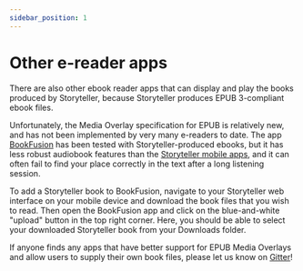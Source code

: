 ```yaml
---
sidebar_position: 1
---
```


# Other e-reader apps

There are also other ebook reader apps that can display and play the books
produced by Storyteller, because Storyteller produces EPUB 3-compliant ebook
files.

Unfortunately, the Media Overlay specification for EPUB is relatively new, and
has not been implemented by very many e-readers to date. The app
[BookFusion](https://www.bookfusion.com/) has been tested with
Storyteller-produced ebooks, but it has less robust audiobook features than the
[Storyteller mobile apps](/docs/reading-your-books/storyteller-apps), and it can
often fail to find your place correctly in the text after a long listening
session.

To add a Storyteller book to BookFusion, navigate to your Storyteller web
interface on your mobile device and download the book files that you wish to
read. Then open the BookFusion app and click on the blue-and-white "upload"
button in the top right corner. Here, you should be able to select your
downloaded Storyteller book from your Downloads folder.

If anyone finds any apps that have better support for EPUB Media Overlays and
allow users to supply their own book files, please let us know on
[Gitter](/docs/come-chat)!
